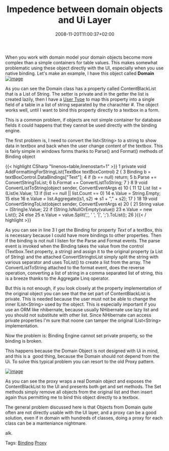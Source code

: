 ﻿---
title: "Impedence between domain objects and Ui Layer"
description: ""
date: 2008-11-20T11:00:37+02:00
draft: false
tags: [NET framework,Software Architecture]
categories: [NET framework,Software Architecture]
---
When you work with domain model your domain objects become more complex than a simple containers for table values. This makes somewhat problematic using these object directly with the UI, especially when you use native binding. Let's make an example, I have this object called  **Domain** [![image](https://www.codewrecks.com/blog/wp-content/uploads/2008/11/image-thumb10.png "image")](https://www.codewrecks.com/blog/wp-content/uploads/2008/11/image10.png)

As you can see the Domain class has a property called ContentBlackList that is a List of String. The setter is private and in the getter the list is created lazily, then I have a [User Type](http://www.codewrecks.com/blog/index.php/2008/10/21/some-details-on-older-post-about-usertype/) to map this property into a single field of a table in a list of string separated by the charachter #. The object works well, until I want to bind this property directly to a textbox in a form.

This is a common problem, if objects are not simple container for database fields it could happens that they cannot be used directly with the binding engine.

The first problem is, I need to convert the list&lt;String&gt; to a string to show data in textbox and back when the user change content of the textbox. This is fairly simple in windows forms thanks to Parse() and Format() methods of Binding object

{{< highlight CSharp "linenos=table,linenostart=1" >}}
 1 private void AddFormattingForStringList(TextBox textBoxControl)
 2         {
 3             Binding b = textBoxControl.DataBindings["Text"];
 4             if (b == null) return;
 5             b.Parse += ConvertStringToList;
 6             b.Format += ConvertListToString;
 7         }
 8 
 9         void ConvertListToString(object sender, ConvertEventArgs e)
10         {
11 
12             List<String> list = (List<String>)e.Value;
13             if (list == null || list.Count == 0)
14                 e.Value = String.Empty;
15             else
16                 e.Value = list.Aggregate((s1, s2) => s1 + "," + s2);
17         }
18 
19         void ConvertStringToList(object sender, ConvertEventArgs e)
20         {
21             String value = (String)e.Value;
22             if (String.IsNullOrEmpty(value))
23                 e.Value = new List<String>();
24             else
25                 e.Value = value.Split(',', ' ', '|', ';').ToList();
26         }{{< / highlight >}}

<!-- Code inserted with Steve Dunn's Windows Live Writer Code Formatter Plugin.  http://dunnhq.com -->

As you can see in line 3 I get the Binding for property *Text* of a textBox, this is necessary because I could have more bindings to other properties. Then if the binding is not null I listen for the Parse and Format events. The parse event is invoked when the Binding takes the value from the control (Textbox.Text property, a string) and assign it to the original property (a List of String) and the attached ConvertStringtoList simply split the string with various separator and uses ToList() to create a list from the array. The ConvertListToString attached to the format event, does the reverse operation, converting a list of string in a comma separated list of string, this is a breeze thanks to the Aggregate Linq operator.

But this is not enough, if you look closely at the property implementation of the original object you can see that the set part of ContentBlackList is private. This is needed because the user must not be able to change the inner IList&lt;String&gt; used by the object. This is especially important if you use an ORM like nhibernate, because usually NHibernate use lazy list and you should not substitute with other list. Since NHibernate can access private properties I'm sure that noone can tamper the original IList&lt;String&gt; implementation.

Now the problem is: Binding Engine cannot set private property, so the binding is broken.

This happens because the Domain Object is not designed with Ui in mind, and this is a  good thing, because the Domain should not depend from the Ui. To solve this typical problem you can resort to the old Proxy pattern.

[![image](https://www.codewrecks.com/blog/wp-content/uploads/2008/11/image-thumb11.png "image")](https://www.codewrecks.com/blog/wp-content/uploads/2008/11/image11.png)

As you can see the proxy wraps a real Domain object and exposes the ContentBlackList to the UI and presents both get and set methods. The Set methods simply remove all objects from the original list and then insert again thus permitting me to bind this object directly to a textbox.

The general problem discussed here is that Objects from Domain quite often are not directly usable with the UI layer, and a proxy can be a good solution, even if in domain with hundreds of classes, doing a proxy for each class can be a manteniance nightmare.

alk.

Tags: [Binding](http://technorati.com/tag/Binding) [Proxy](http://technorati.com/tag/Proxy)

